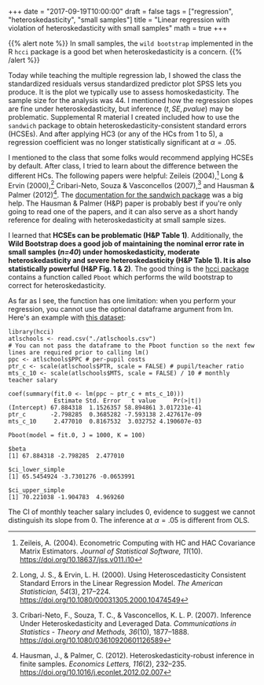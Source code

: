 +++
date = "2017-09-19T10:00:00"
draft = false
tags = ["regression", "heteroskedasticity", "small samples"]
title = "Linear regression with violation of heteroskedasticity with small samples"
math = true
+++

{{% alert note %}}
In small samples, the `wild bootstrap` implemented in the R `hcci` package is a good bet when heteroskedasticity is a concern.
{{% /alert %}}

Today while teaching the multiple regression lab, I showed the class the standardized residuals versus standardized predictor plot SPSS lets you produce. It is the plot we typically use to assess homoskedasticity. The sample size for the analysis was 44. I mentioned how the regression slopes are fine under heteroskedasticity, but inference $(t,SE,pvalue)$ may be problematic. Supplemental R material I created included how to use the `sandwich` package to obtain heteroskedasticity-consistent standard errors (HCSEs). And after applying HC3 (or any of the HCs from 1 to 5), a regression coefficient was no longer statistically significant at $\alpha=.05$.

I mentioned to the class that some folks would recommend applying HCSEs by default. After class, I tried to learn about the difference between the different HCs. The following papers were helpful: Zeileis (2004),[^1] Long & Ervin (2000),[^2] Cribari-Neto, Souza & Vasconcellos (2007),[^3] and Hausman & Palmer (2012)[^4]. The [documentation for the sandwich package](https://cran.r-project.org/web/packages/sandwich/sandwich.pdf) was a big help. The Hausman & Palmer (H&P) paper is probably best if you're only going to read one of the papers, and it can also serve as a short handy reference for dealing with heteroskedasticity at small sample sizes.

I learned that **HCSEs can be problematic (H&P Table 1)**. Additionally, the **Wild Bootstrap does a good job of maintaining the nominal error rate in small samples (_n=40_) under homoskedasticity, moderate heteroskedasticity and severe heteroskedasticity (H&P Table 1). It is also statistically powerful (H&P Fig. 1 & 2)**. The good thing is the [hcci package](https://cran.r-project.org/web/packages/hcci/index.html) contains a function called `Pboot` which performs the wild bootstrap to correct for heteroskedasticity.

As far as I see, the function has one limitation: when you perform your regression, you cannot use the optional dataframe argument from lm. Here's an example with [this dataset](/misc/atlschools.csv):

```{r}
library(hcci)
atlschools <- read.csv("./atlschools.csv")
# You can not pass the dataframe to the Pboot function so the next few lines are required prior to calling lm()
ppc <- atlschools$PPC # per-pupil costs
ptr_c <- scale(atlschools$PTR, scale = FALSE) # pupil/teacher ratio
mts_c_10 <- scale(atlschools$MTS, scale = FALSE) / 10 # monthly teacher salary

coef(summary(fit.0 <- lm(ppc ~ ptr_c + mts_c_10)))
             Estimate Std. Error   t value     Pr(>|t|)
(Intercept) 67.884318  1.1526357 58.894861 3.017231e-41
ptr_c       -2.798285  0.3685282 -7.593138 2.427617e-09
mts_c_10     2.477010  0.8167532  3.032752 4.190607e-03

Pboot(model = fit.0, J = 1000, K = 100)

$beta
[1] 67.884318 -2.798285  2.477010

$ci_lower_simple
[1] 65.5454924 -3.7301276 -0.0653991

$ci_upper_simple
[1] 70.221038 -1.904783  4.969260
```

The CI of monthly teacher salary includes 0, evidence to suggest we cannot distinguish its slope from 0. The inference at $\alpha=.05$ is different from OLS.

[^1]: Zeileis, A. (2004). Econometric Computing with HC and HAC Covariance Matrix Estimators. _Journal of Statistical Software, 11_(10). https://doi.org/10.18637/jss.v011.i10
[^2]: Long, J. S., & Ervin, L. H. (2000). Using Heteroscedasticity Consistent Standard Errors in the Linear Regression Model. _The American Statistician, 54_(3), 217–224. https://doi.org/10.1080/00031305.2000.10474549
[^3]: Cribari-Neto, F., Souza, T. C., & Vasconcellos, K. L. P. (2007). Inference Under Heteroskedasticity and Leveraged Data. _Communications in Statistics - Theory and Methods, 36_(10), 1877–1888. https://doi.org/10.1080/03610920601126589
[^4]: Hausman, J., & Palmer, C. (2012). Heteroskedasticity-robust inference in finite samples. _Economics Letters, 116_(2), 232–235. https://doi.org/10.1016/j.econlet.2012.02.007
